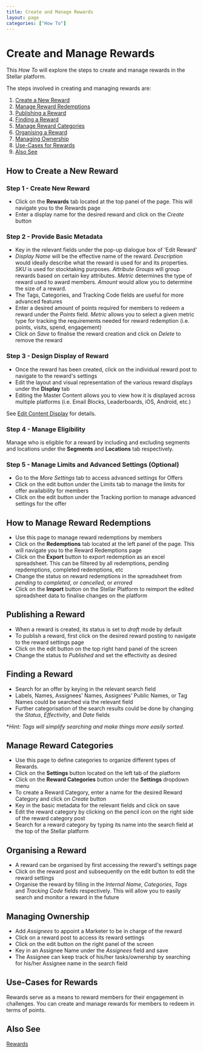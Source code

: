 ```yaml
---
title: Create and Manage Rewards
layout: page
categories: ["How To"]
---
```

# Create and Manage Rewards

This *How To* will explore the steps to create and manage rewards in the Stellar platform. 

The steps involved in creating and managing rewards are:

1. [Create a New Reward](#new)
2. [Manage Reward Redemptions](#redemptions)
3. [Publishing a Reward](#publish)
4. [Finding a Reward](#find)
5. [Manage Reward Categories](#categories)
6. [Organising a Reward](#organise)
7. [Managing Ownership](#owner)
8. [Use-Cases for Rewards](#use)
9. [Also See](#also)

## <a name="new"></a>How to Create a New Reward
### Step 1 - Create New Reward
* Click on the **Rewards** tab located at the top panel of the page. This will navigate you to the Rewards page
* Enter a display name for the desired reward and click on the *Create* button

### Step 2 - Provide Basic Metadata
* Key in the relevant fields under the pop-up dialogue box of 'Edit Reward'
* *Display Name* will be the effective name of the reward. *Description* would ideally describe what the reward is used for and its properties. *SKU* is used for stocktaking purposes. *Attribute Groups* will group rewards based on certain key attributes. *Metric* determines the type of reward used to award members. *Amount* would allow you to determine the size of a reward.
* The Tags, Categories, and Tracking Code fields are useful for more advanced features
* Enter a desired amount of points required for members to redeem a reward under the *Points* field. *Metric* allows you to select a given metric type for tracking the requirements needed for reward redemption (i.e. points, visits, spend, engagement)
* Click on *Save* to finalise the reward creation and click on *Delete* to remove the reward

### Step 3 - Design Display of Reward
* Once the reward has been created, click on the individual reward post to navigate to the reward's settings
* Edit the layout and visual representation of the various reward displays under the **Display** tab
* Editing the Master Content allows you to view how it is displayed across multiple platforms (i.e. Email Blocks, Leaderboards, iOS, Android, etc.)

See [Edit Content Display](./../using_content_editor) for details.

### Step 4 - Manage Eligibility
Manage who is eligible for a reward by including and excluding segments and locations under the **Segments** and **Locations** tab respectively.

### Step 5 - Manage Limits and Advanced Settings (Optional)
* Go to the *More Settings* tab to access advanced settings for Offers 
* Click on the edit button under the Limits tab to manage the limits for offer availability for members
* Click on the edit button under the Tracking portion to manage advanced settings for the offer

## <a name="redemptions"></a>How to Manage Reward Redemptions 
* Use this page to manage reward redemptions by members
* Click on the **Redemptions** tab located at the left panel of the page. This will navigate you to the Reward Redemptions page
* Click on the **Export** button to export redemption as an excel spreadsheet. This can be filtered by all redemptions, pending repdemptions, completed redemptions, etc
* Change the status on reward redemptions in the spreadsheet from *pending* to *completed*, or *cancelled*, or *errored*
* Click on the **Import** button on the Stellar Platform to reimport the edited spreadsheet data to finalise changes on the platform


## <a name="publish"></a>Publishing a Reward
* When a reward is created, its status is set to *draft* mode by default
* To publish a reward, first click on the desired reward posting to navigate to the reward settings page
* Click on the edit button on the top right hand panel of the screen
* Change the status to *Published* and set the effectivity as desired 


## <a name="find"></a>Finding a Reward
* Search for an offer by keying in the relevant search field
* Labels, Names, Assignees' Names, Assignees' Public Names, or Tag Names could be searched via the relevant field
* Further categorisation of the search results could be done by changing the *Status*, *Effectivity*, and *Date* fields 

**Hint: Tags will simplify searching and make things more easily sorted.*

## <a name="categories"></a>Manage Reward Categories
* Use this page to define categories to organize different types of Rewards.
* Click on the **Settings** button located on the left tab of the platform
* Click on the **Reward Categories** button under the **Settings** dropdown menu
* To create a Reward Category, enter a name for the desired Reward Category and click on *Create* button
* Key in the basic metadata for the relevant fields and click on save
* Edit the reward category by clicking on the pencil icon on the right side of the reward category post
* Search for a reward category by typing its name into the search field at the top of the Stellar platform

## <a name="organise"></a>Organising a Reward
* A reward can be organised by first accessing the reward's settings page
* Click on the reward post and subsequently on the edit button to edit the reward settings
* Organise the reward by filling in the *Internal Name*, *Categories*, *Tags* and *Tracking Code* fields respectively. This will allow you to easily search and monitor a reward in the future


## <a name="owner"></a>Managing Ownership
* Add *Assignees* to appoint a Marketer to be in charge of the reward 
* Click on a reward post to access its reward settings
* Click on the edit button on the right panel of the screen 
* Key in an Assignee Name under the *Assignees* field and save
* The Assignee can keep track of his/her tasks/ownership by searching for his/her Assignee name in the search field

## <a name="use"></a>Use-Cases for Rewards
Rewards serve as a means to reward members for their engagement in challenges. You can create and manage rewards for members to redeem in terms of points. 

## <a name="also"></a>Also See
[Rewards](./../../concepts/rewards)